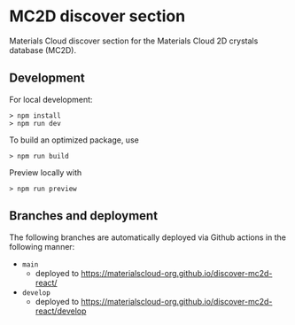# MC2D discover section

Materials Cloud discover section for the Materials Cloud 2D crystals database (MC2D).

## Development

For local development:

```
> npm install
> npm run dev
```

To build an optimized package, use

```
> npm run build
```

Preview locally with

```
> npm run preview
```

## Branches and deployment

The following branches are automatically deployed via Github actions in the following manner:

- `main`
  - deployed to https://materialscloud-org.github.io/discover-mc2d-react/
- `develop`
  - deployed to https://materialscloud-org.github.io/discover-mc2d-react/develop
